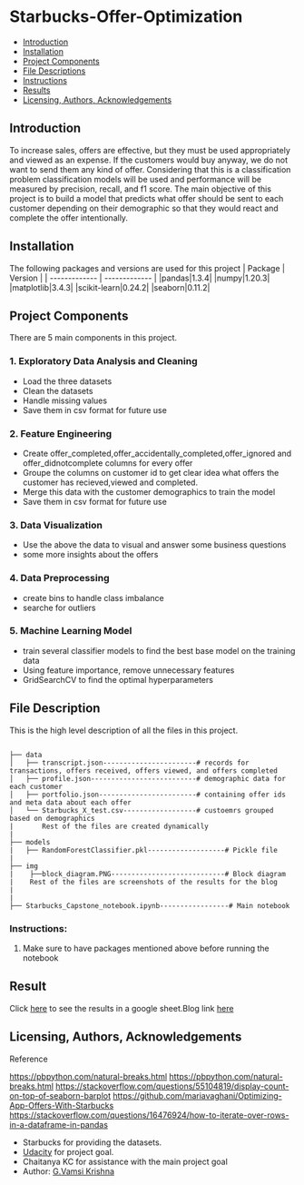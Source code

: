 # Starbucks-Offer-Optimization
- [Introduction](#Introduction)
- [Installation](#Installation)
- [Project Components](#Project-Components)
- [File Descriptions](#File-Descriptions)
- [Instructions](#Instructions)
- [Results](#Result)
- [Licensing, Authors, Acknowledgements](#License)

## Introduction <a name="Introduction"></a>
To increase sales, offers are effective, but they must be used appropriately and viewed as an expense. If the customers would buy anyway, we do not want to send them any kind of offer. Considering that this is a classification problem classification models will be used and performance will be measured by precision, recall, and f1 score. The main objective of this project is to build a model that predicts what offer should be sent to each customer depending on their demographic so that they would react and complete the offer intentionally.

## Installation <a name="Installation"></a>
The following packages and versions are used for this project
| Package  | Version |
| ------------- | ------------- |
|pandas|1.3.4|
|numpy|1.20.3|
|matplotlib|3.4.3|
|scikit-learn|0.24.2|
|seaborn|0.11.2|           

## Project Components <a name="Project-Components"></a>
There are 5 main components in this project.
### 1. Exploratory Data Analysis and Cleaning
- Load the three datasets 
- Clean the datasets
- Handle missing values
- Save them in csv format for future use

### 2. Feature Engineering
- Create offer_completed,offer_accidentally_completed,offer_ignored and offer_didnotcomplete columns for every offer
- Groupe the columns on customer id to get clear idea what offers the customer has recieved,viewed and completed.
- Merge this data with the customer demographics to train the model
- Save them in csv format for future use

### 3. Data Visualization
- Use the above the data to visual and answer some business questions
- some more insights about the offers

### 4. Data Preprocessing
- create bins to handle class imbalance
- searche for outliers

### 5. Machine Learning Model
- train several classifier models to find the best base model on the training data
- Using feature importance, remove unnecessary features
- GridSearchCV to find the optimal hyperparameters



## File Description <a name="File-Descriptions"></a>
This is the high level description of all the files in this project.
```

├── data
│   ├── transcript.json-----------------------# records for transactions, offers received, offers viewed, and offers completed
│   ├── profile.json--------------------------# demographic data for each customer
│   ├── portfolio.json------------------------# containing offer ids and meta data about each offer
│   └── Starbucks_X_test.csv------------------# custoemrs grouped based on demographics
|       Rest of the files are created dynamically
|                 
├── models
|   ├── RandomForestClassifier.pkl-------------------# Pickle file
|   
├── img
|    ├──block_diagram.PNG----------------------------# Block diagram 
|    Rest of the files are screenshots of the results for the blog
|
|
├── Starbucks_Capstone_notebook.ipynb-----------------# Main notebook

```


### Instructions:<a name="Instructions"></a>

1. Make sure to have packages mentioned above before running the notebook

## Result <a name="Result"></a>
Click [here](https://docs.google.com/spreadsheets/d/1Lc3pBF04SjOxjunbaiuLOw6ProiPE68ZOXrZ9BTnHY8/edit#gid=1770578135) to see the results in a google sheet.Blog link [here](https://medium.com/@vmskrsh/starbucks-best-suited-offers-based-on-customer-demographics-8e0a7181a14a)

## Licensing, Authors, Acknowledgements <a name="License"></a>
Reference

   https://pbpython.com/natural-breaks.html
  https://pbpython.com/natural-breaks.html
  https://stackoverflow.com/questions/55104819/display-count-on-top-of-seaborn-barplot
  https://github.com/mariavaghani/Optimizing-App-Offers-With-Starbucks
  https://stackoverflow.com/questions/16476924/how-to-iterate-over-rows-in-a-dataframe-in-pandas

* Starbucks for providing the datasets.
* [Udacity](https://www.udacity.com/) for project goal.
* Chaitanya KC for assistance with the main project goal
* Author: [G.Vamsi Krishna](https://github.com/Krishna5972)

